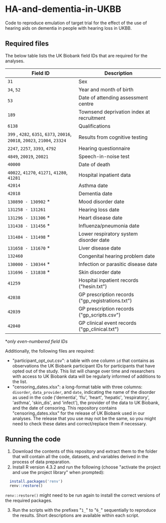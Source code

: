 # HA-and-dementia-in-UKBB
Code to reproduce emulation of target trial for the effect of the use of hearing aids on dementia in people with hearing loss in UKBB.

## Required files
The below table lists the UK Biobank field IDs that are required for the analyses.

Field ID | Description
----------- | -----
  `31` |	Sex
`34`, `52` |	Year and month of birth
`53` |	Date of attending assessment centre
`189` |	Townsend deprivation index at recruitment
`6138` |	Qualifications
`399` , `4282`, `6351`, `6373`, `20016`, `20018`, `20023`, `21004`, `23324` | Results from cognitive testing
`2247`, `2257`, `3393`, `4792` |	Hearing questionnaire
`4849`, `20019`, `20021` |	Speech-in-noise test
`40000` |	Date of death
`40022`, `41270`, `41271`, `41280`, `41281` |	Hospital inpatient data
`42014` |	Asthma date
`42018` |	Dementia date
`130890 - 130902` * |	Mood disorder date
`131258 - 131261` |	Hearing loss date
`131296 - 131306` * |	Heart disease date
`131438 - 131456` * |	Influenza/pneumonia date
`131484 - 131498` * |	Lower respiratory system disorder date
`131658 - 131670` * |	Liver disease date
`132460` |	Congenital hearing problem date
`130000 - 130344` * |	Infection or parasitic disease date
`131696 - 131838` * |	Skin disorder date
`41259` |	Hospital inpatient records ("hesin.txt")
`42038` | GP prescription records ("gp_registrations.txt")
`42039` | GP prescription records ("gp_scripts.csv")
`42040` | GP clinical event records ("gp_clinical.txt")

*_only even-numbered field IDs_


Additionally, the following files are required:
- "participant_opt_out.csv": a table with one column `id` that contains as observations the UK Biobank participant IDs for participants that have opted out of the study. This list will change over time and researchers with access to UK Biobank data will be regularly informed of additions to the list.
- "censoring_dates.xlsx": a long-format table with three columns: `disorder`, `data_provider`, and `date`, indicating the name of the disorder as used in the code ('dementia', 'flu', 'heart', 'hepatic', 'respiratory', 'asthma', 'skin_dis', and 'infect'), the provider of the data to UK Biobank, and the date of censoring. This repository contains "censoring_dates.xlsx" for the release of UK Biobank used in our analyses. The release that you use may not be the same, so you might need to check these dates and correct/replace them if necessary.


## Running the code
1. Download the contents of this repository and extract them to the folder that will contain all the code, datasets, and variables derived in the process of data preparation.
2. Install R version 4.3.2 and run the following (choose "activate the project and use the project library" when prompted):
```R
  install.packages('renv')
  renv::restore()
```
`renv::restore()` might need to be run again to install the correct versions of the required packages.

3. Run the scripts with the prefixes "`1_`" to "`6_`" sequentially to reproduce the results. Short descriptions are available within each script.

